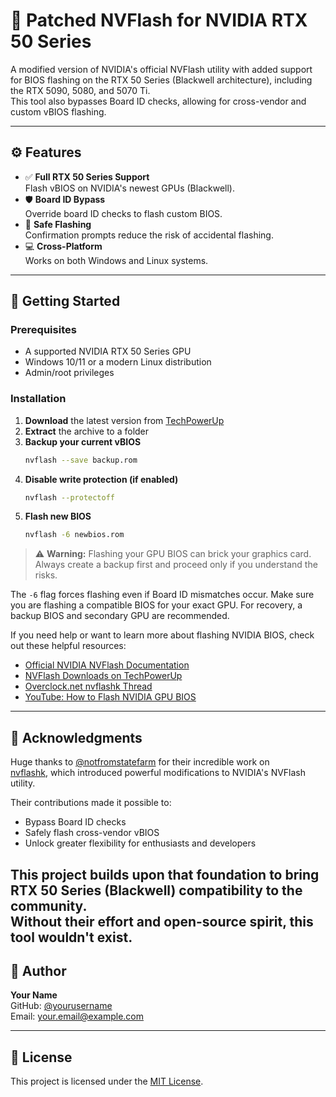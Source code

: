 # 🔧 Patched NVFlash for NVIDIA RTX 50 Series

A modified version of NVIDIA's official NVFlash utility with added support for BIOS flashing on the RTX 50 Series (Blackwell architecture), including the RTX 5090, 5080, and 5070 Ti.  
This tool also bypasses Board ID checks, allowing for cross-vendor and custom vBIOS flashing.

---

## ⚙️ Features

- ✅ **Full RTX 50 Series Support**  
  Flash vBIOS on NVIDIA's newest GPUs (Blackwell).
- 🛡️ **Board ID Bypass**  
  Override board ID checks to flash custom BIOS.
- 🔐 **Safe Flashing**  
  Confirmation prompts reduce the risk of accidental flashing.
- 💻 **Cross-Platform**  
  Works on both Windows and Linux systems.

---

## 🚀 Getting Started

### Prerequisites

- A supported NVIDIA RTX 50 Series GPU
- Windows 10/11 or a modern Linux distribution
- Admin/root privileges

### Installation

1. **Download** the latest version from [TechPowerUp](https://www.techpowerup.com/download/nvidia-nvflash/)
2. **Extract** the archive to a folder
3. **Backup your current vBIOS**
   ```bash
   nvflash --save backup.rom
   ```
4. **Disable write protection (if enabled)**
   ```bash
   nvflash --protectoff
   ```
5. **Flash new BIOS**
   ```bash
   nvflash -6 newbios.rom
   ```

> ⚠️ **Warning:** Flashing your GPU BIOS can brick your graphics card. Always create a backup first and proceed only if you understand the risks.

The `-6` flag forces flashing even if Board ID mismatches occur. Make sure you are flashing a compatible BIOS for your exact GPU. For recovery, a backup BIOS and secondary GPU are recommended.

If you need help or want to learn more about flashing NVIDIA BIOS, check out these helpful resources:

- [Official NVIDIA NVFlash Documentation](https://www.nvidia.com/en-us/drivers/nvflash/)
- [NVFlash Downloads on TechPowerUp](https://www.techpowerup.com/download/nvidia-nvflash/)
- [Overclock.net nvflashk Thread](https://www.overclock.net/threads/nvflashk-flash-any-bios-to-nvidia-gpus-safe-board-id-bypass-up-to-4xxx-series-including-founders-edition-cards.1807438/)
- [YouTube: How to Flash NVIDIA GPU BIOS](https://www.youtube.com/watch?v=BnBbfaQayFo)

---
## 🙌 Acknowledgments

Huge thanks to [@notfromstatefarm](https://github.com/notfromstatefarm) for their incredible work on  
[nvflashk](https://github.com/notfromstatefarm/nvflashk), which introduced powerful modifications to NVIDIA's NVFlash utility.

Their contributions made it possible to:

- Bypass Board ID checks
- Safely flash cross-vendor vBIOS
- Unlock greater flexibility for enthusiasts and developers

This project builds upon that foundation to bring **RTX 50 Series (Blackwell)** compatibility to the community.  
Without their effort and open-source spirit, this tool wouldn't exist.
---
## 👤 Author

**Your Name**  
GitHub: [@yourusername](https://github.com/yourusername)  
Email: your.email@example.com

---

## 📄 License

This project is licensed under the [MIT License](LICENSE).

